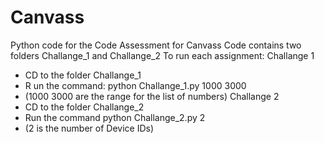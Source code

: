 # Canvass
Python code for the Code Assessment for Canvass 
Code contains two folders Challange_1 and Challange_2
To run each assignment:
Challange 1
- CD to the folder Challange_1
- R un the command: python Challange_1.py 1000 3000
- (1000 3000 are the range for the list of numbers)
Challange 2
- CD to the folder Challange_2
- Run the command python Challange_2.py 2
- (2 is the number of Device IDs)
